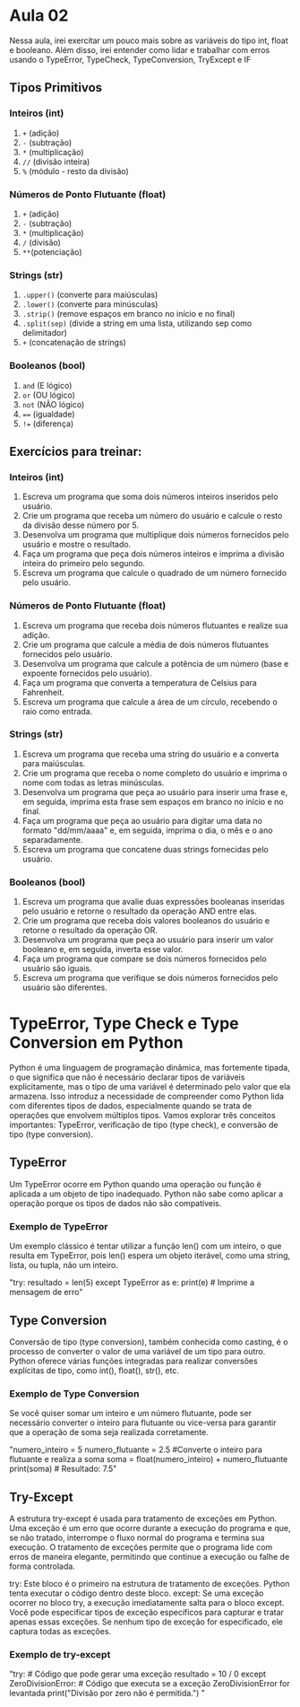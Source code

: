 # Aula 02
 Nessa aula, irei exercitar um pouco mais sobre as variáveis do tipo int, float e booleano. Além disso, irei entender como lidar e trabalhar com erros usando o TypeError, TypeCheck, TypeConversion, TryExcept e IF

## Tipos Primitivos

### Inteiros (int)

1. `+` (adição)
2. `-` (subtração)
3. `*` (multiplicação)
4. `//` (divisão inteira)
5. `%` (módulo - resto da divisão)


### Números de Ponto Flutuante (float)

1. `+` (adição)
2. `-` (subtração)
3. `*` (multiplicação)
4. `/` (divisão)
5. `**`(potenciação)

### Strings (str)

1. `.upper()` (converte para maiúsculas)
2. `.lower()` (converte para minúsculas)
3. `.strip()` (remove espaços em branco no início e no final)
4. `.split(sep)` (divide a string em uma lista, utilizando sep como delimitador)
5. `+` (concatenação de strings)

### Booleanos (bool)

1. `and` (E lógico)
2. `or` (OU lógico)
3. `not` (NÃO lógico)
4. `==` (igualdade)
5. `!=` (diferença)



## Exercícios para treinar:

### Inteiros (int)
1. Escreva um programa que soma dois números inteiros inseridos pelo usuário.
2. Crie um programa que receba um número do usuário e calcule o resto da divisão desse número por 5.
3. Desenvolva um programa que multiplique dois números fornecidos pelo usuário e mostre o resultado.
4. Faça um programa que peça dois números inteiros e imprima a divisão inteira do primeiro pelo segundo.
5. Escreva um programa que calcule o quadrado de um número fornecido pelo usuário.

### Números de Ponto Flutuante (float)
1. Escreva um programa que receba dois números flutuantes e realize sua adição.
2. Crie um programa que calcule a média de dois números flutuantes fornecidos pelo usuário.
3. Desenvolva um programa que calcule a potência de um número (base e expoente fornecidos pelo usuário).
4. Faça um programa que converta a temperatura de Celsius para Fahrenheit.
5. Escreva um programa que calcule a área de um círculo, recebendo o raio como entrada.


### Strings (str)
1. Escreva um programa que receba uma string do usuário e a converta para maiúsculas.
2. Crie um programa que receba o nome completo do usuário e imprima o nome com todas as letras minúsculas.
3. Desenvolva um programa que peça ao usuário para inserir uma frase e, em seguida, imprima esta frase sem espaços em branco no início e no final.
4. Faça um programa que peça ao usuário para digitar uma data no formato "dd/mm/aaaa" e, em seguida, imprima o dia, o mês e o ano separadamente.
5. Escreva um programa que concatene duas strings fornecidas pelo usuário.


### Booleanos (bool)
1. Escreva um programa que avalie duas expressões booleanas inseridas pelo usuário e retorne o resultado da operação AND entre elas.
2. Crie um programa que receba dois valores booleanos do usuário e retorne o resultado da operação OR.
3. Desenvolva um programa que peça ao usuário para inserir um valor booleano e, em seguida, inverta esse valor.
4. Faça um programa que compare se dois números fornecidos pelo usuário são iguais.
5. Escreva um programa que verifique se dois números fornecidos pelo usuário são diferentes.





# TypeError, Type Check e Type Conversion em Python
Python é uma linguagem de programação dinâmica, mas fortemente tipada, o que significa que não é necessário declarar tipos de variáveis explicitamente, mas o tipo de uma variável é determinado pelo valor que ela armazena. Isso introduz a necessidade de compreender como Python lida com diferentes tipos de dados, especialmente quando se trata de operações que envolvem múltiplos tipos. Vamos explorar três conceitos importantes: TypeError, verificação de tipo (type check), e conversão de tipo (type conversion).

## TypeError
Um TypeError ocorre em Python quando uma operação ou função é aplicada a um objeto de tipo inadequado. Python não sabe como aplicar a operação porque os tipos de dados não são compatíveis.

### Exemplo de TypeError
Um exemplo clássico é tentar utilizar a função len() com um inteiro, o que resulta em TypeError, pois len() espera um objeto iterável, como uma string, lista, ou tupla, não um inteiro.

"try:
    resultado = len(5)
except TypeError as e:
    print(e)  # Imprime a mensagem de erro"



## Type Conversion
Conversão de tipo (type conversion), também conhecida como casting, é o processo de converter o valor de uma variável de um tipo para outro. Python oferece várias funções integradas para realizar conversões explícitas de tipo, como int(), float(), str(), etc.

### Exemplo de Type Conversion
Se você quiser somar um inteiro e um número flutuante, pode ser necessário converter o inteiro para flutuante ou vice-versa para garantir que a operação de soma seja realizada corretamente.

"numero_inteiro = 5
numero_flutuante = 2.5
 #Converte o inteiro para flutuante e realiza a soma
soma = float(numero_inteiro) + numero_flutuante
print(soma)  # Resultado: 7.5"

## Try-Except
A estrutura try-except é usada para tratamento de exceções em Python. Uma exceção é um erro que ocorre durante a execução do programa e que, se não tratado, interrompe o fluxo normal do programa e termina sua execução. O tratamento de exceções permite que o programa lide com erros de maneira elegante, permitindo que continue a execução ou falhe de forma controlada.

try: Este bloco é o primeiro na estrutura de tratamento de exceções. Python tenta executar o código dentro deste bloco.
except: Se uma exceção ocorrer no bloco try, a execução imediatamente salta para o bloco except. Você pode especificar tipos de exceção específicos para capturar e tratar apenas essas exceções. Se nenhum tipo de exceção for especificado, ele captura todas as exceções.

### Exemplo de try-except
"try:
    # Código que pode gerar uma exceção
    resultado = 10 / 0
except ZeroDivisionError:
    # Código que executa se a exceção ZeroDivisionError for levantada
    print("Divisão por zero não é permitida.")
"

